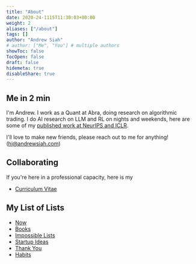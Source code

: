 ```yaml
---
title: "About"
date: 2020-24-1115T11:30:03+00:00
weight: 2
aliases: ["/about"]
tags: []
author: "Andrew Siah"
# author: ["Me", "You"] # multiple authors
showToc: false
TocOpen: false
draft: false
hidemeta: true
disableShare: true
---
```


## Me in 2 min

I'm Andrew. 
I work as a Quant at Abra, doing research on algorithmic trading.
I do AI research on LLM and RL on nights and weekends, here are some of my [published work at NeurIPS and ICLR](https://scholar.google.com/citations?user=-fqcGxoAAAAJ&hl=en). 

I'll love to make new friends, please reach out to me for anything! (hi@andrewsiah.com)

## Collaborating

If you're here in a professional capacity, here is my 
- [Curriculum Vitae](https://www.overleaf.com/read/nfgkqbckmnhr#d9e799)

## My List of Lists
- [Now](/lists/now)
- [Books](/lists/books)
- [Impossible Lists](/lists/impossible/)
- [Startup Ideas](https://www.notion.so/andrewsiah/Projects-af4d8e74c116437d898df97b749a34cd)
- [Thank You](/lists/thankyou/)
- [Habits](/lists/habits/)
